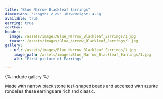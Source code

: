 ```yaml
---
title: "Blue Narrow Blackleaf Earrings"
dimensions: 'Length: 2.25" <br/>Weight: 4.5g'
available: true
earring: true
sortkey: 
header:
  image: /assets/images/Blue_Narrow_Blackleaf_Earrings/1.jpg
  teaser: /assets/images/Blue_Narrow_Blackleaf_Earrings/1.jpg
gallery:
  - url: /assets/images/Blue_Narrow_Blackleaf_Earrings/1.jpg
    image_path: /assets/images/Blue_Narrow_Blackleaf_Earrings/1.jpg
    alt: "First picture of Earrings"

---
```



{% include gallery %}

Made with narrow black stone leaf-shaped beads and accented with azurite rondelles these earrings are rich and classic.